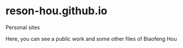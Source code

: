 # reson-hou.github.io
Personal sites

Here, you can see a public work and some other files of Biaofeng Hou
